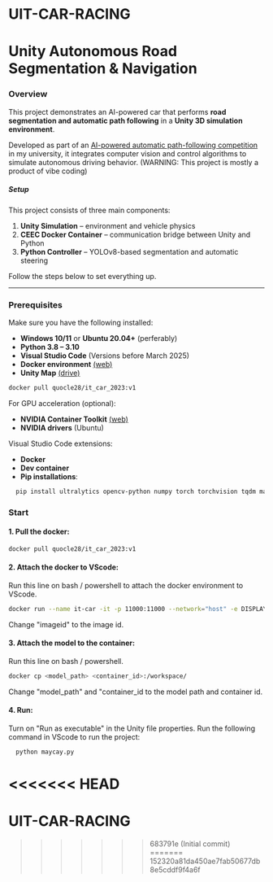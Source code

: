 
# UIT-CAR-RACING
# Unity Autonomous Road Segmentation & Navigation


### Overview
This project demonstrates an AI-powered car that performs **road segmentation and automatic path following** in a **Unity 3D simulation environment**.

Developed as part of an [AI-powered automatic path-following competition](https://www.facebook.com/share/p/17i8UeiL9j/) in my university, it integrates computer vision and control algorithms to simulate autonomous driving behavior. (WARNING: This project is mostly a product of vibe coding)

#####  Setup

This project consists of three main components:
1. **Unity Simulation**        –   environment and vehicle physics
2. **CEEC Docker Container**   –   communication bridge between Unity and Python
3. **Python Controller**       –   YOLOv8-based segmentation and automatic steering

Follow the steps below to set everything up.

---

### Prerequisites

Make sure you have the following installed:

- **Windows 10/11** or **Ubuntu 20.04+** (perferably)
- **Python 3.8 – 3.10**
- **Visual Studio Code** (Versions before March 2025)
- **Docker environment** [(web)](https://www.digitalocean.com/community/tutorials/how-to-install-and-use-docker-on-ubuntu-20-04)
- **Unity Map** [(drive)](https://drive.google.com/file/d/1On6iAmioqvXPbQl20_R3ndLwDB5msQj9/view)
```bash
docker pull quocle28/it_car_2023:v1
```

For GPU acceleration (optional):
- **NVIDIA Container Toolkit** [(web)](https://docs.nvidia.com/datacenter/cloud-native/container-toolkit/latest/install-guide.html)
- **NVIDIA drivers** (Ubuntu)

Visual Studio Code extensions:
- **Docker**
- **Dev container**
- **Pip installations**:
```bash
  pip install ultralytics opencv-python numpy torch torchvision tqdm matplotlib
```

### Start
#### 1. Pull the docker:
```bash
docker pull quocle28/it_car_2023:v1
```
#### 2. Attach the docker to VScode:

Run this line on bash / powershell to attach the docker environment to VScode.
```bash
docker run --name it-car -it -p 11000:11000 --network="host" -e DISPLAY=$DISPLAY -v /tmp/.X11-unix:/tmp/.X11-unix --gpus all <imageid>
```
Change "imageid" to the image id.

#### 3. Attach the model to the container:

Run this line on bash / powershell.
```bash
docker cp <model_path> <container_id>:/workspace/
```
Change "model_path" and "container_id to the model path and container id.

#### 4. Run:
Turn on "Run as executable" in the Unity file properties.
Run the following command in VScode to run the project:
```
  python maycay.py
```
<<<<<<< HEAD
=======
# UIT-CAR-RACING
>>>>>>> 683791e (Initial commit)
=======
>>>>>>> 152320a81da450ae7fab50677db8e5cddf9f4a6f

